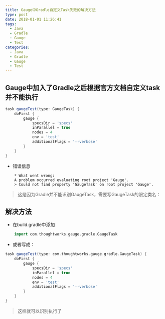 ```yaml
---
title: Gauge中Gradle自定义Task失败的解决方法
type: post
date: 2018-01-01 11:26:41
tags:
  - Java
  - Gradle
  - Gauge
  - Test
categories:
  - Java
  - Gradle
  - Gauge
  - Test
---
```


## Gauge中加入了Gradle之后根据官方文档自定义task并不能执行

```groovy
task gaugeTest(type: GaugeTask) {
    doFirst {
        gauge {
            specsDir = 'specs'
            inParallel = true
            nodes = 4
            env = 'test'
            additionalFlags = '--verbose'
        }
    }
}
```

- 错误信息

```console
    * What went wrong:
    A problem occurred evaluating root project 'Gauge'.
    > Could not find property 'GaugeTask' on root project 'Gauge'.

```

> 这是因为Gradle并不能识别GaugeTask，需要写GaugeTask的限定类名：

## 解决方法

- 在build.gradle中添加

```groovy
    import com.thoughtworks.gauge.gradle.GaugeTask
```

- 或者写成：

```groovy
task gaugeTest(type: com.thoughtworks.gauge.gradle.GaugeTask) {
    doFirst {
        gauge {
            specsDir = 'specs'
            inParallel = true
            nodes = 4
            env = 'test'
            additionalFlags = '--verbose'
        }
    }
}
```

> 这样就可以识别执行了
